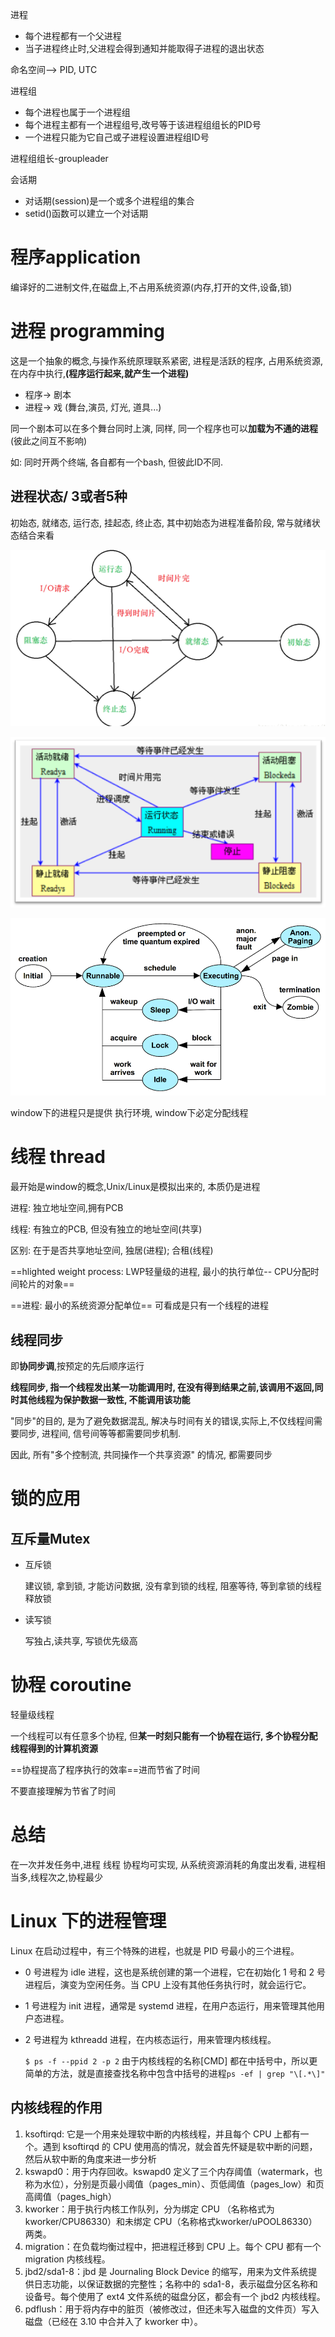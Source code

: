 进程

- 每个进程都有一个父进程
- 当子进程终止时,父进程会得到通知并能取得子进程的退出状态

命名空间--> PID, UTC

进程组

- 每个进程也属于一个进程组
- 每个进程主都有一个进程组号,改号等于该进程组组长的PID号
- 一个进程只能为它自己或子进程设置进程组ID号

进程组组长-groupleader

会话期

- 对话期(session)是一个或多个进程组的集合
- setid()函数可以建立一个对话期



# 程序application

编译好的二进制文件,在磁盘上,不占用系统资源(内存,打开的文件,设备,锁)

# 进程 programming

这是一个抽象的概念,与操作系统原理联系紧密, 进程是活跃的程序, 占用系统资源,在内存中执行,**(程序运行起来,就产生一个进程)**

- 程序-> 剧本
- 进程-> 戏 (舞台,演员, 灯光, 道具...)

同一个剧本可以在多个舞台同时上演, 同样, 同一个程序也可以**加载为不通的进程** (彼此之间互不影响)

如: 同时开两个终端, 各自都有一个bash, 但彼此ID不同.

## 进程状态/ 3或者5种

初始态, 就绪态, 运行态, 挂起态, 终止态, 其中初始态为进程准备阶段, 常与就绪状态结合来看

![image-20200507224706503](../image/image-20200507224706503.png)

![img](../image/1812253-20191013185117226-793716623.png)

![img](../image/processlife_1000.png)

window下的进程只是提供 执行环境, window下必定分配线程

# 线程 thread

最开始是window的概念,Unix/Linux是模拟出来的, 本质仍是进程

进程: 独立地址空间,拥有PCB

线程: 有独立的PCB, 但没有独立的地址空间(共享)

区别: 在于是否共享地址空间, 独居(进程); 合租(线程)



==hlighted weight process: LWP轻量级的进程,  最小的执行单位-- CPU分配时间轮片的对象==

==进程: 最小的系统资源分配单位== 可看成是只有一个线程的进程

## 线程同步

即**协同步调**,按预定的先后顺序运行

**线程同步, 指一个线程发出某一功能调用时, 在没有得到结果之前,该调用不返回,同时其他线程为保护数据一致性, 不能调用该功能**

"同步"的目的, 是为了避免数据混乱, 解决与时间有关的错误,实际上,不仅线程间需要同步, 进程间, 信号间等等都需要同步机制.

因此, 所有"多个控制流, 共同操作一个共享资源" 的情况, 都需要同步



# 锁的应用

## 互斥量Mutex

- 互斥锁

  建议锁, 拿到锁, 才能访问数据, 没有拿到锁的线程, 阻塞等待, 等到拿锁的线程释放锁

- 读写锁

  写独占,读共享, 写锁优先级高	

# 协程 coroutine

轻量级线程

一个线程可以有任意多个协程, 但**某一时刻只能有一个协程在运行, 多个协程分配线程得到的计算机资源**

==协程提高了程序执行的效率==进而节省了时间

不要直接理解为节省了时间

# 总结

在一次并发任务中,进程 线程 协程均可实现, 从系统资源消耗的角度出发看, 进程相当多,线程次之,协程最少

# Linux 下的进程管理

Linux 在启动过程中，有三个特殊的进程，也就是 PID 号最小的三个进程。

- 0 号进程为 idle 进程，这也是系统创建的第一个进程，它在初始化 1 号和 2 号进程后，演变为空闲任务。当 CPU 上没有其他任务执行时，就会运行它。

- 1 号进程为 init 进程，通常是 systemd 进程，在用户态运行，用来管理其他用户态进程。

- 2 号进程为 kthreadd 进程，在内核态运行，用来管理内核线程。

  `$ ps -f --ppid 2 -p 2`
  由于内核线程的名称[CMD] 都在中括号中，所以更简单的方法，就是直接查找名称中包含中括号的进程`ps -ef | grep "\[.*\]"`

## 内核线程的作用

1.  ksoftirqd: 它是一个用来处理软中断的内核线程，并且每个 CPU 上都有一个。遇到 ksoftirqd 的 CPU 使用高的情况，就会首先怀疑是软中断的问题，然后从软中断的角度来进一步分析
2. kswapd0：用于内存回收。kswapd0 定义了三个内存阈值（watermark，也称为水位），分别是页最小阈值（pages_min）、页低阈值（pages_low）和页高阈值（pages_high）
3. kworker：用于执行内核工作队列，分为绑定 CPU （名称格式为 kworker/CPU86330）和未绑定 CPU（名称格式kworker/uPOOL86330）两类。
4. migration：在负载均衡过程中，把进程迁移到 CPU 上。每个 CPU 都有一个 migration 内核线程。
5. jbd2/sda1-8：jbd 是 Journaling Block Device 的缩写，用来为文件系统提供日志功能，以保证数据的完整性；名称中的 sda1-8，表示磁盘分区名称和设备号。每个使用了 ext4 文件系统的磁盘分区，都会有一个 jbd2 内核线程。
6. pdflush：用于将内存中的脏页（被修改过，但还未写入磁盘的文件页）写入磁盘（已经在 3.10 中合并入了 kworker 中）。